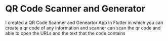 # QR Code Scanner and Generator
 I created a QR Code Scanner and Geneartor App in Flutter in which you can create a qr code of any information and scanner can scan the qr code and able to open the URLs and the text that the code contains

